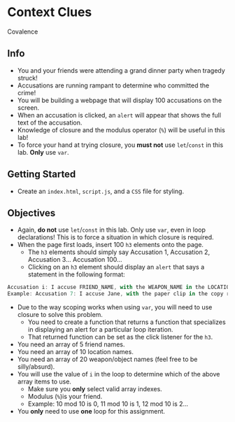 # Context Clues

Covalence

## Info

* You and your friends were attending a grand dinner party when tragedy struck!
* Accusations are running rampant to determine who committed the crime!
* You will be building a webpage that will display 100 accusations on the screen.
* When an accusation is clicked, an `alert` will appear that shows the full text of the accusation.
* Knowledge of closure and the modulus operator (`%`) will be useful in this lab!
* To force your hand at trying closure, you **must not** use `let`/`const` in this lab. **Only** use `var`.

## Getting Started

* Create an `index.html`, `script.js`, and a `CSS` file for styling.

## Objectives

* Again, **do not** use `let`/`const` in this lab. Only use `var`, even in loop declarations! This is to force a situation in which closure is required.
* When the page first loads, insert 100 `h3` elements onto the page.
  * The `h3` elements should simply say Accusation 1, Accusation 2, Accusation 3... Accusation 100...
  * Clicking on an `h3` element should display an `alert` that says a statement in the following format:

```js
Accusation i: I accuse FRIEND_NAME, with the WEAPON_NAME in the LOCATION_NAME!
Example: Accusation 7: I accuse Jane, with the paper clip in the copy room!
```

* Due to the way scoping works when using `var`, you will need to use closure to solve this problem.
  * You need to create a function that returns a function that specializes in displaying an alert for a particular loop iteration.
  * That returned function can be set as the click listener for the `h3`.
* You need an array of 5 friend names.
* You need an array of 10 location names.
* You need an array of 20 weapon/object names (feel free to be silly/absurd).
* You will use the value of `i` in the loop to determine which of the above array items to use.
  * Make sure you **only** select valid array indexes.
  * Modulus (`%`)is your friend.
  * Example: 10 mod 10 is 0, 11 mod 10 is 1, 12 mod 10 is 2...
* You **only** need to use **one** loop for this assignment.